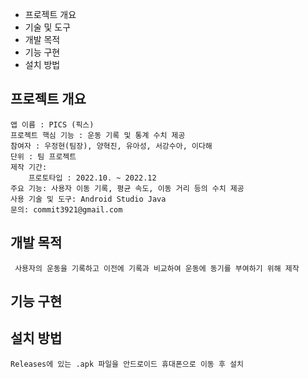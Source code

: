- 프로젝트 개요
- 기술 및 도구
- 개발 목적
- 기능 구현
- 설치 방법

## **프로젝트 개요**
    앱 이름 : PICS (픽스)
    프로젝트 핵심 기능 : 운동 기록 및 통계 수치 제공
    참여자 : 우정현(팀장), 양혁진, 유아성, 서강수아, 이다해
    단위 : 팀 프로젝트
    제작 기간: 
        프로토타입 : 2022.10. ~ 2022.12
    주요 기능: 사용자 이동 기록, 평균 속도, 이동 거리 등의 수치 제공
    사용 기술 및 도구: Android Studio Java
    문의: commit3921@gmail.com


## **개발 목적**
     사용자의 운동을 기록하고 이전에 기록과 비교하여 운동에 동기를 부여하기 위해 제작

## **기능 구현**
    
## **설치 방법**
    Releases에 있는 .apk 파일을 안드로이드 휴대폰으로 이동 후 설치
